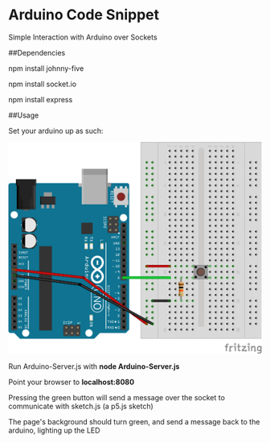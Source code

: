 # Arduino Code Snippet
Simple Interaction with Arduino over Sockets

##Dependencies

npm install johnny-five

npm install socket.io

npm install express

##Usage

Set your arduino up as such:

![alt tag](/images/Arduino_Setup.png)


Run Arduino-Server.js with **node Arduino-Server.js**

Point your browser to **localhost:8080**

Pressing the green button will send a message over the socket to communicate with sketch.js (a p5.js sketch)

The page's background should turn green, and send a message back to the arduino, lighting up the LED
